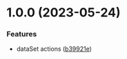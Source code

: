 # 1.0.0 (2023-05-24)


### Features

* dataSet actions ([b39921e](https://github.com/hongfaqiu/dde-earth-iframe/commit/b39921ee0dcea3016df8f930944d96afc73d8671))
